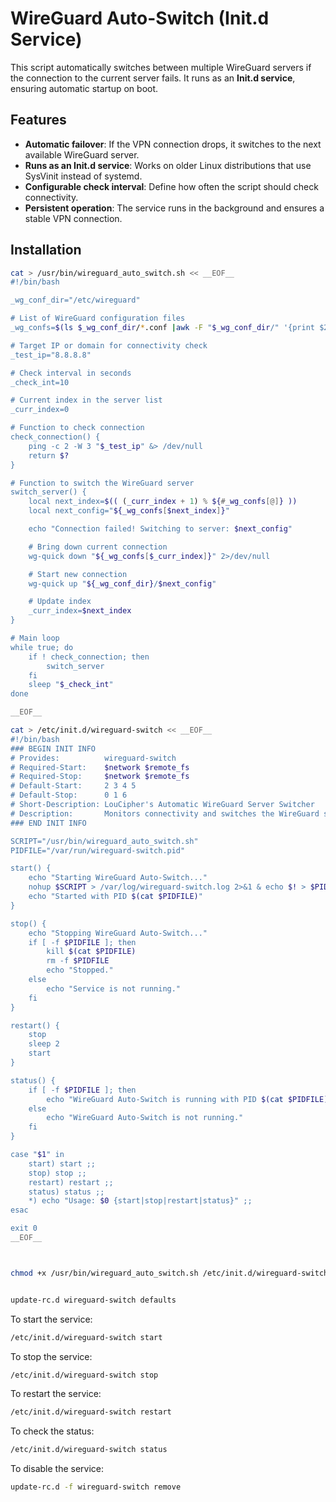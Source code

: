 # WireGuard Auto-Switch (Init.d Service)

This script automatically switches between multiple WireGuard servers if the connection to the current server fails. It runs as an **Init.d service**, ensuring automatic startup on boot.

## Features
- **Automatic failover**: If the VPN connection drops, it switches to the next available WireGuard server.
- **Runs as an Init.d service**: Works on older Linux distributions that use SysVinit instead of systemd.
- **Configurable check interval**: Define how often the script should check connectivity.
- **Persistent operation**: The service runs in the background and ensures a stable VPN connection.

## Installation


```bash
cat > /usr/bin/wireguard_auto_switch.sh << __EOF__ 
#!/bin/bash

_wg_conf_dir="/etc/wireguard"

# List of WireGuard configuration files
_wg_confs=$(ls $_wg_conf_dir/*.conf |awk -F "$_wg_conf_dir/" '{print $2}')

# Target IP or domain for connectivity check
_test_ip="8.8.8.8"

# Check interval in seconds
_check_int=10

# Current index in the server list
_curr_index=0

# Function to check connection
check_connection() {
    ping -c 2 -W 3 "$_test_ip" &> /dev/null
    return $?
}

# Function to switch the WireGuard server
switch_server() {
    local next_index=$(( (_curr_index + 1) % ${#_wg_confs[@]} ))
    local next_config="${_wg_confs[$next_index]}"

    echo "Connection failed! Switching to server: $next_config"

    # Bring down current connection
    wg-quick down "${_wg_confs[$_curr_index]}" 2>/dev/null

    # Start new connection
    wg-quick up "${_wg_conf_dir}/$next_config"

    # Update index
    _curr_index=$next_index
}

# Main loop
while true; do
    if ! check_connection; then
        switch_server
    fi
    sleep "$_check_int"
done

__EOF__

cat > /etc/init.d/wireguard-switch << __EOF__
#!/bin/bash
### BEGIN INIT INFO
# Provides:          wireguard-switch
# Required-Start:    $network $remote_fs
# Required-Stop:     $network $remote_fs
# Default-Start:     2 3 4 5
# Default-Stop:      0 1 6
# Short-Description: LouCipher's Automatic WireGuard Server Switcher
# Description:       Monitors connectivity and switches the WireGuard server if the connection fails.
### END INIT INFO

SCRIPT="/usr/bin/wireguard_auto_switch.sh"
PIDFILE="/var/run/wireguard-switch.pid"

start() {
    echo "Starting WireGuard Auto-Switch..."
    nohup $SCRIPT > /var/log/wireguard-switch.log 2>&1 & echo $! > $PIDFILE
    echo "Started with PID $(cat $PIDFILE)"
}

stop() {
    echo "Stopping WireGuard Auto-Switch..."
    if [ -f $PIDFILE ]; then
        kill $(cat $PIDFILE)
        rm -f $PIDFILE
        echo "Stopped."
    else
        echo "Service is not running."
    fi
}

restart() {
    stop
    sleep 2
    start
}

status() {
    if [ -f $PIDFILE ]; then
        echo "WireGuard Auto-Switch is running with PID $(cat $PIDFILE)"
    else
        echo "WireGuard Auto-Switch is not running."
    fi
}

case "$1" in
    start) start ;;
    stop) stop ;;
    restart) restart ;;
    status) status ;;
    *) echo "Usage: $0 {start|stop|restart|status}" ;;
esac

exit 0
__EOF__



chmod +x /usr/bin/wireguard_auto_switch.sh /etc/init.d/wireguard-switch


update-rc.d wireguard-switch defaults
```


To start the service:
```bash
/etc/init.d/wireguard-switch start
```

To stop the service:
```bash
/etc/init.d/wireguard-switch stop
```

To restart the service:
```bash
/etc/init.d/wireguard-switch restart
```

To check the status:
```bash
/etc/init.d/wireguard-switch status
```

To disable the service:
```bash
update-rc.d -f wireguard-switch remove
```
